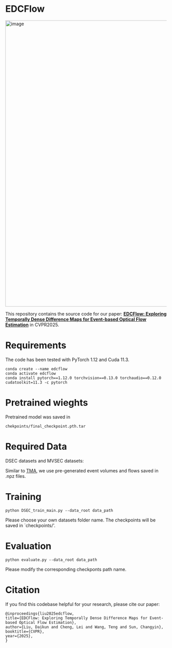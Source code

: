 # EDCFlow
<img width="2042" height="894" alt="image" src="https://github.com/user-attachments/assets/8f7eb70c-9fdc-4e5e-bd5e-b6f910ae2604" />

This repository contains the source code for our paper: **[EDCFlow: Exploring Temporally Dense Difference Maps for Event-based  Optical Flow Estimation](https://openaccess.thecvf.com/content/CVPR2025/papers/Liu_EDCFlow_Exploring_Temporally_Dense_Difference_Maps_for_Event-based_Optical_Flow_CVPR_2025_paper.pdf#:~:text=In%20this%20work%2C%20we%20take%20advantage%20of%20the,achieve%20high-quality%20flow%20es-timation%20at%20a%20higher%20resolution.)** in CVPR2025.


# Requirements
The code has been tested with PyTorch 1.12 and Cuda 11.3.

    conda create --name edcflow
    conda activate edcflow
    conda install pytorch==1.12.0 torchvision==0.13.0 torchaudio==0.12.0 cudatoolkit=11.3 -c pytorch

# Pretrained wieghts
Pretrained model was saved in

    chekpoints/final_checkpoint.pth.tar

# Required Data
DSEC datasets and MVSEC datasets:

Similar to [TMA](https://github.com/ispc-lab/TMA/tree/main?tab=readme-ov-file#dsec-dataset-preparation), we use pre-generated event volumes and flows saved in .npz files.

# Training

    python DSEC_train_main.py --data_root data_path
    
Please choose your own datasets folder name. The checkpoints will be saved in `checkpoints/'.

# Evaluation

    python evaluate.py --data_root data_path

Please modify the corresponding checkponts path name.

# Citation
If you find this codebase helpful for your research, please cite our paper:

    @inproceedings{liu2025edcflow,
    title={EDCFlow: Exploring Temporally Dense Difference Maps for Event-based Optical Flow Estimation},
    author={Liu, Daikun and Cheng, Lei and Wang, Teng and Sun, Changyin},
    booktitle={CVPR},
    year={2025},
    }



